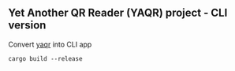 ## Yet Another QR Reader (YAQR) project - CLI version

Convert [yaqr](https://github.com/kenf1/yaqr") into CLI app

```{shell}
cargo build --release
```